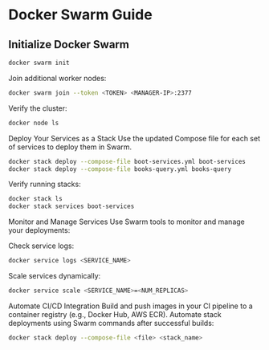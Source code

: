 # Docker Swarm Guide

## Initialize Docker Swarm

```sh
docker swarm init
```

Join additional worker nodes:

```sh
docker swarm join --token <TOKEN> <MANAGER-IP>:2377
```
Verify the cluster:

```sh
docker node ls
```

Deploy Your Services as a Stack
Use the updated Compose file for each set of services to deploy them in Swarm.

```sh
docker stack deploy --compose-file boot-services.yml boot-services
docker stack deploy --compose-file books-query.yml books-query
```

Verify running stacks:

```sh
docker stack ls
docker stack services boot-services
```

Monitor and Manage Services
Use Swarm tools to monitor and manage your deployments:

Check service logs:
```sh
docker service logs <SERVICE_NAME>
```

Scale services dynamically:
```sh
docker service scale <SERVICE_NAME>=<NUM_REPLICAS>
```

Automate CI/CD Integration
Build and push images in your CI pipeline to a container registry (e.g., Docker Hub, AWS ECR).
Automate stack deployments using Swarm commands after successful builds:
```sh
docker stack deploy --compose-file <file> <stack_name>
```
